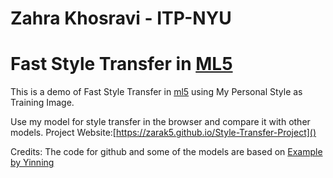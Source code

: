 # Zahra Khosravi - ITP-NYU
# Fast Style Transfer in [ML5](https://github.com/ITPNYU/ml5-js)
This is a demo of Fast Style Transfer in [ml5](https://github.com/ITPNYU/ml5-js)
using My Personal Style as Training Image.

Use my model for style transfer in the browser and compare it with other models.
Project Website:[https://zarak5.github.io/Style-Transfer-Project]()

Credits:
The code for github and some of the models are based on [Example by Yinning ](https://yining1023.github.io/fast_style_transfer_in_ML5)
